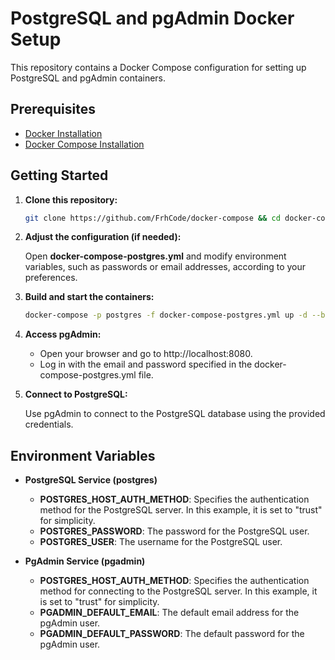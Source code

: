 # PostgreSQL and pgAdmin Docker Setup

This repository contains a Docker Compose configuration for setting up PostgreSQL and pgAdmin containers.

## Prerequisites

- [Docker Installation](https://docs.docker.com/engine/install/)
- [Docker Compose Installation](https://docs.docker.com/compose/install/)

## Getting Started

1. **Clone this repository:**

   ```bash
   git clone https://github.com/FrhCode/docker-compose && cd docker-compose
   ```

2. **Adjust the configuration (if needed):**

   Open **docker-compose-postgres.yml** and modify environment variables, such as passwords or email addresses, according to your preferences.

3. **Build and start the containers:**

   ```bash
   docker-compose -p postgres -f docker-compose-postgres.yml up -d --build
   ```

4. **Access pgAdmin:**

   - Open your browser and go to http://localhost:8080.
   - Log in with the email and password specified in the docker-compose-postgres.yml file.

5. **Connect to PostgreSQL:**

   Use pgAdmin to connect to the PostgreSQL database using the provided credentials.

## Environment Variables

- **PostgreSQL Service (postgres)**

  - **POSTGRES_HOST_AUTH_METHOD**: Specifies the authentication method for the PostgreSQL server. In this example, it is set to "trust" for simplicity.
  - **POSTGRES_PASSWORD**: The password for the PostgreSQL user.
  - **POSTGRES_USER**: The username for the PostgreSQL user.

- **PgAdmin Service (pgadmin)**
  - **POSTGRES_HOST_AUTH_METHOD**: Specifies the authentication method for connecting to the PostgreSQL server. In this example, it is set to "trust" for simplicity.
  - **PGADMIN_DEFAULT_EMAIL**: The default email address for the pgAdmin user.
  - **PGADMIN_DEFAULT_PASSWORD**: The default password for the pgAdmin user.
